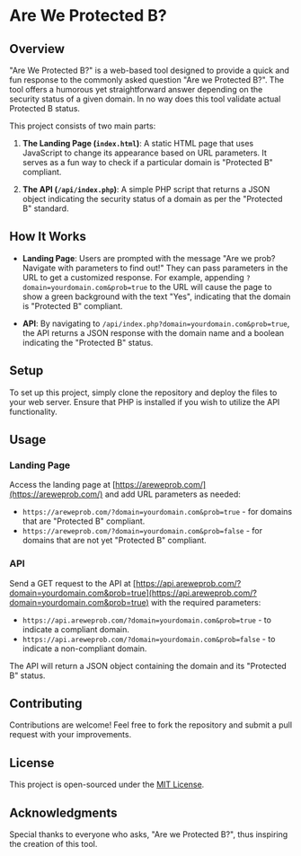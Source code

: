 # Are We Protected B?

## Overview
"Are We Protected B?" is a web-based tool designed to provide a quick and fun response to the commonly asked question "Are we Protected B?". The tool offers a humorous yet straightforward answer depending on the security status of a given domain. In no way does this tool validate actual Protected B status.

This project consists of two main parts:

1. **The Landing Page (`index.html`)**: A static HTML page that uses JavaScript to change its appearance based on URL parameters. It serves as a fun way to check if a particular domain is "Protected B" compliant.

2. **The API (`/api/index.php`)**: A simple PHP script that returns a JSON object indicating the security status of a domain as per the "Protected B" standard.

## How It Works
- **Landing Page**: Users are prompted with the message "Are we prob? Navigate with parameters to find out!" They can pass parameters in the URL to get a customized response. For example, appending `?domain=yourdomain.com&prob=true` to the URL will cause the page to show a green background with the text "Yes", indicating that the domain is "Protected B" compliant.

- **API**: By navigating to `/api/index.php?domain=yourdomain.com&prob=true`, the API returns a JSON response with the domain name and a boolean indicating the "Protected B" status.

## Setup
To set up this project, simply clone the repository and deploy the files to your web server. Ensure that PHP is installed if you wish to utilize the API functionality.

## Usage
### Landing Page
Access the landing page at [https://areweprob.com/](https://areweprob.com/) and add URL parameters as needed:

- `https://areweprob.com/?domain=yourdomain.com&prob=true` - for domains that are "Protected B" compliant.
- `https://areweprob.com/?domain=yourdomain.com&prob=false` - for domains that are not yet "Protected B" compliant.

### API
Send a GET request to the API at [https://api.areweprob.com/?domain=yourdomain.com&prob=true](https://api.areweprob.com/?domain=yourdomain.com&prob=true) with the required parameters:

- `https://api.areweprob.com/?domain=yourdomain.com&prob=true` - to indicate a compliant domain.
- `https://api.areweprob.com/?domain=yourdomain.com&prob=false` - to indicate a non-compliant domain.

The API will return a JSON object containing the domain and its "Protected B" status.

## Contributing
Contributions are welcome! Feel free to fork the repository and submit a pull request with your improvements.

## License
This project is open-sourced under the [MIT License](LICENSE).

## Acknowledgments
Special thanks to everyone who asks, "Are we Protected B?", thus inspiring the creation of this tool.
